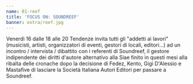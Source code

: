 ```yaml
---
name: 01-reef
title: 'FOCUS ON: SOUNDREEF'
banner: extra/reef.jpg
---
```


Venerdì 16 dalle 18 alle 20 Tendenze invita tutti gli "addetti ai lavori" (musicisti, artisti, organizzatori di eventi, gestori di locali, editori...) ad un incontro / intervista / dibattito con i referenti di Soundreef, il gestore indipendente dei diritti d'autore alternativo alla Siae finito in questi mesi alla ribalta delle cronache dopo la decisione di Fedez, Kento, Gigi D'Alessio e Mastafive di lasciare la Società Italiana Autori Editori per passare a Soundreef. 
